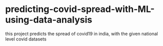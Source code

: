 # predicting-covid-spread-with-ML-using-data-analysis
this project predicts the spread of covid19 in india, with the given national level covid datasets
